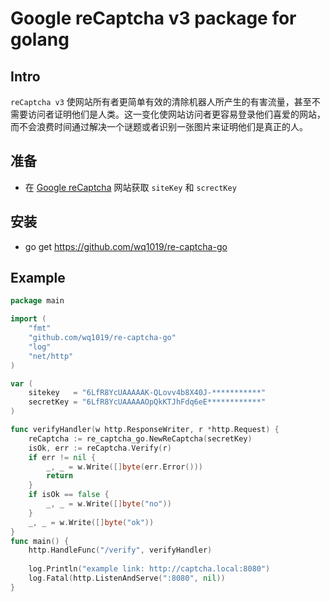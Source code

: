 # Google reCaptcha v3 package for golang

## Intro
`reCaptcha v3` 使网站所有者更简单有效的清除机器人所产生的有害流量，甚至不需要访问者证明他们是人类。这一变化使网站访问者更容易登录他们喜爱的网站，而不会浪费时间通过解决一个谜题或者识别一张图片来证明他们是真正的人。

## 准备
- 在 [Google reCaptcha](https://www.google.com/recaptcha/admin "google reCaptcha admin") 网站获取 `siteKey` 和 `screctKey`

## 安装
- go get https://github.com/wq1019/re-captcha-go

## Example
``` go
package main

import (
	"fmt"
	"github.com/wq1019/re-captcha-go"
	"log"
	"net/http"
)

var (
	sitekey   = "6LfR8YcUAAAAAK-QLovv4b8X40J-***********"
	secretKey = "6LfR8YcUAAAAAOpQkKTJhFdq6eE************"
)

func verifyHandler(w http.ResponseWriter, r *http.Request) {
	reCaptcha := re_captcha_go.NewReCaptcha(secretKey)
	isOk, err := reCaptcha.Verify(r)
	if err != nil {
		_, _ = w.Write([]byte(err.Error()))
		return
	}
	if isOk == false {
		_, _ = w.Write([]byte("no"))
	}
	_, _ = w.Write([]byte("ok"))
}
func main() {
	http.HandleFunc("/verify", verifyHandler)
	
	log.Println("example link: http://captcha.local:8080")
	log.Fatal(http.ListenAndServe(":8080", nil))
}
```
